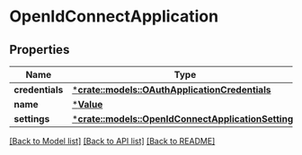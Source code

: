 # OpenIdConnectApplication

## Properties
Name | Type | Description | Notes
------------ | ------------- | ------------- | -------------
**credentials** | [***crate::models::OAuthApplicationCredentials**](OAuthApplicationCredentials.md) |  | [optional] 
**name** | [***Value**](.md) |  | [optional] 
**settings** | [***crate::models::OpenIdConnectApplicationSettings**](OpenIdConnectApplicationSettings.md) |  | [optional] 

[[Back to Model list]](../README.md#documentation-for-models) [[Back to API list]](../README.md#documentation-for-api-endpoints) [[Back to README]](../README.md)



